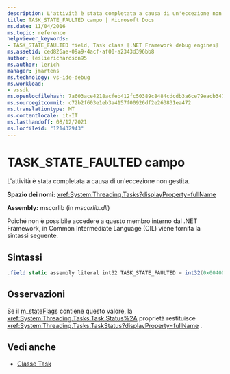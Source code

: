 ```yaml
---
description: L'attività è stata completata a causa di un'eccezione non gestita.
title: TASK_STATE_FAULTED campo | Microsoft Docs
ms.date: 11/04/2016
ms.topic: reference
helpviewer_keywords:
- TASK_STATE_FAULTED field, Task class [.NET Framework debug engines]
ms.assetid: ced826ae-09a9-4acf-af00-a2343d396bb8
author: leslierichardson95
ms.author: lerich
manager: jmartens
ms.technology: vs-ide-debug
ms.workload:
- vssdk
ms.openlocfilehash: 7a603ace4218acfeb412fc50389c8484cdcdb3a6ce79eacb347e9c8957590a53
ms.sourcegitcommit: c72b2f603e1eb3a4157f00926df2e263831ea472
ms.translationtype: MT
ms.contentlocale: it-IT
ms.lasthandoff: 08/12/2021
ms.locfileid: "121432943"
---
```

# <a name="task_state_faulted-field"></a>TASK_STATE_FAULTED campo
L'attività è stata completata a causa di un'eccezione non gestita.

 **Spazio dei nomi:** <xref:System.Threading.Tasks?displayProperty=fullName>

 **Assembly:** mscorlib (in *mscorlib.dll*)

 Poiché non è possibile accedere a questo membro interno dal .NET Framework, in Common Intermediate Language (CIL) viene fornita la sintassi seguente.

## <a name="syntax"></a>Sintassi

```csharp
.field static assembly literal int32 TASK_STATE_FAULTED = int32(0x00400000)
```

## <a name="remarks"></a>Osservazioni
 Se il [m_stateFlags](../../extensibility/debugger/m-stateflags-field.md) contiene questo valore, la <xref:System.Threading.Tasks.Task.Status%2A> proprietà restituisce <xref:System.Threading.Tasks.TaskStatus?displayProperty=fullName> .

## <a name="see-also"></a>Vedi anche
- [Classe Task](../../extensibility/debugger/task-class-internal-members.md)

